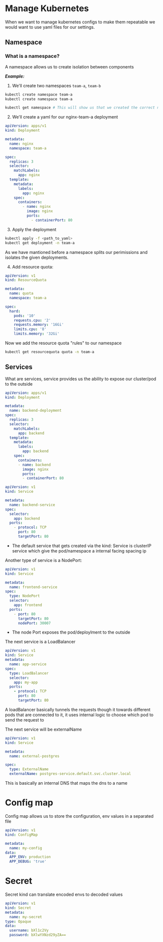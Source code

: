 # Manage Kubernetes

When we want to manage kubernetes configs to make them repeatable we would want to use yaml files for our settings.

## Namespace

### What is a namespace?

A namespace allows us to create isolation between components

**_Example:_**

1. We'll create two namespaces `team-a`, `team-b`

```bash
kubectl create namespace team-a
kubectl create namespace team-a

kubectl get namespace # This will show us that we created the correct namespaces
```

2. We'll create a yaml for our nginx-team-a deployment

```yaml
apiVersion: apps/v1
kind: Deployment

metadata:
  name: nginx
  namespace: team-a

spec:
  replicas: 3
  selector:
    matchLabels:
      app: nginx
  template:
    metadata:
      labels:
        app: nginx
    spec:
      containers:
        - name: nginx
          image: nginx
          ports:
            - containerPort: 80
```

3.  Apply the deployment

```bash
kubectl apply -f <path_to_yaml>
kubectl get deployment -n team-a
```

As we have mantioned before a namespace splits our perimissions and isolates the given deployments.

4. Add resource quota:

```yaml
apiVersion: v1
kind: ResourceQuota

metadata:
  name: quota
  namespace: team-a

spec:
  hard:
    pods: '10'
    requests.cpu: '2'
    requests.memory: '16Gi'
    limits.cpu: '8'
    limits.memory: '32Gi'
```

Now we add the resource quota "rules" to our namespace

```bash
kubectl get resourcequota quota -n team-a
```

## Services

What are services, service provides us the ability to expose our cluster/pod to the outside

```yaml
apiVersion: apps/v1
kind: Deployment

metadata:
  name: backend-deployment
spec:
  replicas: 3
  selector:
    matchLabels:
      app: backend
  template:
    metadata:
      labels:
        app: backend
    spec:
      containers:
      - name: backend
        image: nginx
        ports:
        - containerPort: 80
```

```yaml
apiVersion: v1
kind: Service

metadata:
  name: backend-service
spec:
  selector:
    app: backend
  ports:
    - protocol: TCP
      port: 80
      targetPort: 80
```

- The default service that gets created via the kind: Service is clusterIP service which give the pod/namespace a internal facing spacing ip

Another type of service is a NodePort:

```yaml
apiVersion: v1
kind: Service

metadata:
  name: frontend-service
spec:
  type: NodePort
  selector:
    app: frontend
  ports:
    - port: 80
      targetPort: 80
      nodePort: 30007
```

- The node Port exposes the pod/deploylment to the outside

The next service is a LoadBalancer

```yaml
apiVersion: v1
kind: Service
metadata:
  name: app-service
spec:
  type: LoadBalancer
  selector:
    app: my-app
  ports:
    - protocol: TCP
      port: 80
      targetPort: 80
```

A loadBalancer basically tunnels the requests though it towards different pods that are connected to it, it uses internal logic to choose which pod to send the request to

The next service will be externalName

```yaml
apiVersion: v1
kind: Service

metadata:
  name: external-postgres

spec:
  type: ExternalName
  externalName: postgres-service.default.svc.cluster.local
```

This is basically an internal DNS that maps the dns to a name

# Config map

Config map allows us to store the configuration, env values in a separated file

```yaml
apiVersion: v1
kind: ConfigMap

metadata:
  name: my-config
data:
  APP_ENV: production
  APP_DEBUG: 'true'
```

# Secret

Secret kind can translate encoded envs to decoded values

```yaml
apiVersion: v1
kind: Secret
metadata:
  name: my-secret
type: Opaque
data:
  username: bXl1c2Vy
  password: bXlwYXNzd29yZA==
```
